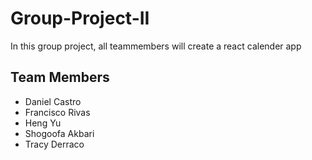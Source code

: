 # Group-Project-II
In this group project, all teammembers will create a react calender app

## Team Members
* Daniel Castro
* Francisco Rivas
* Heng Yu
* Shogoofa Akbari
* Tracy Derraco